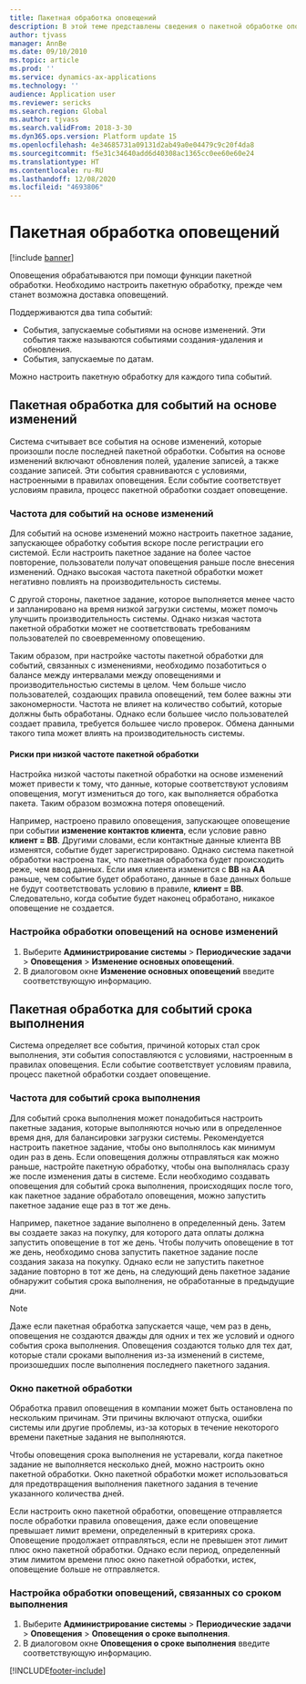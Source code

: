 ```yaml
---
title: Пакетная обработка оповещений
description: В этой теме представлены сведения о пакетной обработке оповещений.
author: tjvass
manager: AnnBe
ms.date: 09/10/2010
ms.topic: article
ms.prod: ''
ms.service: dynamics-ax-applications
ms.technology: ''
audience: Application user
ms.reviewer: sericks
ms.search.region: Global
ms.author: tjvass
ms.search.validFrom: 2018-3-30
ms.dyn365.ops.version: Platform update 15
ms.openlocfilehash: 4e34685731a09131d2ab49a0e04479c9c20f4da8
ms.sourcegitcommit: f5e31c34640add6d40308ac1365cc0ee60e60e24
ms.translationtype: HT
ms.contentlocale: ru-RU
ms.lasthandoff: 12/08/2020
ms.locfileid: "4693806"
---
```

# <a name="batch-processing-of-alerts"></a>Пакетная обработка оповещений

[!include [banner](../includes/banner.md)]

Оповещения обрабатываются при помощи функции пакетной обработки. Необходимо настроить пакетную обработку, прежде чем станет возможна доставка оповещений.

Поддерживаются два типа событий:

- События, запускаемые событиями на основе изменений. Эти события также называются событиями создания-удаления и обновления.
- События, запускаемые по датам.

Можно настроить пакетную обработку для каждого типа событий.
        
## <a name="batch-processing-for-change-based-events"></a>Пакетная обработка для событий на основе изменений

Система считывает все события на основе изменений, которые произошли после последней пакетной обработки. События на основе изменений включают обновления полей, удаление записей, а также создание записей. Эти события сравниваются с условиями, настроенными в правилах оповещения. Если событие соответствует условиям правила, процесс пакетной обработки создает оповещение.

### <a name="frequency-for-change-based-events"></a>Частота для событий на основе изменений

Для событий на основе изменений можно настроить пакетное задание, запускающее обработку события вскоре после регистрации его системой. Если настроить пакетное задание на более частое повторение, пользователи получат оповещения раньше после внесения изменений. Однако высокая частота пакетной обработки может негативно повлиять на производительность системы.

С другой стороны, пакетное задание, которое выполняется менее часто и запланировано на время низкой загрузки системы, может помочь улучшить производительность системы. Однако низкая частота пакетной обработки может не соответствовать требованиям пользователей по своевременному оповещению.

Таким образом, при настройке частоты пакетной обработки для событий, связанных с изменениями, необходимо позаботиться о балансе между интервалами между оповещениями и производительностью системы в целом. Чем больше число пользователей, создающих правила оповещений, тем более важны эти закономерности. Частота не влияет на количество событий, которые должны быть обработаны. Однако если большее число пользователей создает правила, требуется большее число проверок. Обмена данными такого типа может влиять на производительность системы.

#### <a name="the-risks-of-low-batch-frequency"></a>Риски при низкой частоте пакетной обработки

Настройка низкой частоты пакетной обработки на основе изменений может привести к тому, что данные, которые соответствуют условиям оповещения, могут измениться до того, как выполняется обработка пакета. Таким образом возможна потеря оповещений.

Например, настроено правило оповещения, запускающее оповещение при событии **изменение контактов клиента**, если условие равно **клиент = BB**. Другими словами, если контактные данные клиента BB изменятся, событие будет зарегистрировано. Однако система пакетной обработки настроена так, что пакетная обработка будет происходить реже, чем ввод данных. Если имя клиента изменится с **BB** на **AA** раньше, чем событие будет обработано, данные в базе данных больше не будут соответствовать условию в правиле, **клиент = BB**. Следовательно, когда событие будет наконец обработано, никакое оповещение не создается.

### <a name="set-up-processing-for-change-based-alerts"></a>Настройка обработки оповещений на основе изменений

1. Выберите **Администрирование системы** &gt; **Периодические задачи** &gt; **Оповещения** &gt; **Изменение основных оповещений**.
2. В диалоговом окне **Изменение основных оповещений** введите соответствующую информацию.

## <a name="batch-processing-for-due-date-events"></a>Пакетная обработка для событий срока выполнения

Система определяет все события, причиной которых стал срок выполнения, эти события сопоставляются с условиями, настроенным в правилах оповещения. Если событие соответствует условиям правила, процесс пакетной обработки создает оповещение.

### <a name="frequency-for-due-date-events"></a>Частота для событий срока выполнения

Для событий срока выполнения может понадобиться настроить пакетные задания, которые выполняются ночью или в определенное время дня, для балансировки загрузки системы. Рекомендуется настроить пакетное задание, чтобы оно выполнялось как минимум один раз в день. Если оповещения должны отправляться как можно раньше, настройте пакетную обработку, чтобы она выполнялась сразу же после изменения даты в системе. Если необходимо создавать оповещения для событий срока выполнения, происходящих после того, как пакетное задание обработало оповещения, можно запустить пакетное задание еще раз в тот же день.

Например, пакетное задание выполнено в определенный день. Затем вы создаете заказ на покупку, для которого дата оплаты должна запустить оповещение в тот же день. Чтобы получить оповещение в тот же день, необходимо снова запустить пакетное задание после создания заказа на покупку. Однако если не запустить пакетное задание повторно в тот же день, на следующий день пакетное задание обнаружит события срока выполнения, не обработанные в предыдущие дни.

> [!NOTE]
> Даже если пакетная обработка запускается чаще, чем раз в день, оповещения не создаются дважды для одних и тех же условий и одного события срока выполнения. Оповещения создаются только для тех дат, которые стали сроками выполнения из-за изменений в системе, произошедших после выполнения последнего пакетного задания.

### <a name="batch-processing-window"></a>Окно пакетной обработки

Обработка правил оповещения в компании может быть остановлена по нескольким причинам. Эти причины включают отпуска, ошибки системы или другие проблемы, из-за которых в течение некоторого времени пакетные задания не выполняются.

Чтобы оповещения срока выполнения не устаревали, когда пакетное задание не выполняется несколько дней, можно настроить окно пакетной обработки. Окно пакетной обработки может использоваться для предотвращения выполнения пакетного задания в течение указанного количества дней.

Если настроить окно пакетной обработки, оповещение отправляется после обработки правила оповещения, даже если оповещение превышает лимит времени, определенный в критериях срока. Оповещение продолжает отправляться, если не превышен этот лимит плюс окно пакетной обработки. Однако если период, определенный этим лимитом времени плюс окно пакетной обработки, истек, оповещение больше не отправляется.

### <a name="set-up-processing-for-due-date-alerts"></a>Настройка обработки оповещений, связанных со сроком выполнения

1. Выберите **Администрирование системы** &gt; **Периодические задачи** &gt; **Оповещения** &gt; **Оповещения о сроке выполнения**.
2. В диалоговом окне **Оповещения о сроке выполнения** введите соответствующую информацию.


[!INCLUDE[footer-include](../../../includes/footer-banner.md)]